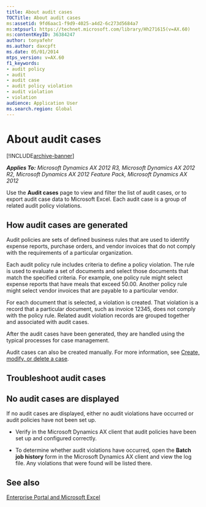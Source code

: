 ```yaml
---
title: About audit cases
TOCTitle: About audit cases
ms:assetid: 9fd6aac1-f9d9-4025-a4d2-6c273d5684a7
ms:mtpsurl: https://technet.microsoft.com/library/Hh271615(v=AX.60)
ms:contentKeyID: 36384247
author: tonyafehr
ms.author: daxcpft
ms.date: 05/01/2014
mtps_version: v=AX.60
f1_keywords:
- audit policy
- audit
- audit case
- audit policy violation
- audit violation
- violation
audience: Application User
ms.search.region: Global
---
```


# About audit cases 


[!INCLUDE[archive-banner](includes/archive-banner.md)]


_**Applies To:** Microsoft Dynamics AX 2012 R3, Microsoft Dynamics AX 2012 R2, Microsoft Dynamics AX 2012 Feature Pack, Microsoft Dynamics AX 2012_

Use the **Audit cases** page to view and filter the list of audit cases, or to export audit case data to Microsoft Excel. Each audit case is a group of related audit policy violations.

## How audit cases are generated

Audit policies are sets of defined business rules that are used to identify expense reports, purchase orders, and vendor invoices that do not comply with the requirements of a particular organization.

Each audit policy rule includes criteria to define a policy violation. The rule is used to evaluate a set of documents and select those documents that match the specified criteria. For example, one policy rule might select expense reports that have meals that exceed 50.00. Another policy rule might select vendor invoices that are payable to a particular vendor.

For each document that is selected, a violation is created. That violation is a record that a particular document, such as invoice 12345, does not comply with the policy rule. Related audit violation records are grouped together and associated with audit cases.

After the audit cases have been generated, they are handled using the typical processes for case management.

Audit cases can also be created manually. For more information, see [Create, modify, or delete a case](create-modify-or-delete-a-case.md).

## Troubleshoot audit cases

## No audit cases are displayed

If no audit cases are displayed, either no audit violations have occurred or audit policies have not been set up.

  - Verify in the Microsoft Dynamics AX client that audit policies have been set up and configured correctly.

  - To determine whether audit violations have occurred, open the **Batch job history** form in the Microsoft Dynamics AX client and view the log file. Any violations that were found will be listed there.

## See also

[Enterprise Portal and Microsoft Excel](enterprise-portal-and-microsoft-excel.md)

  


